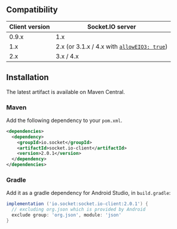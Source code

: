 ## Compatibility

| Client version | Socket.IO server |
| -------------- | ---------------- |
| 0.9.x  | 1.x |
| 1.x    | 2.x (or 3.1.x / 4.x with [`allowEIO3: true`](https://socket.io/docs/v4/server-options/#alloweio3)) |
| 2.x    | 3.x / 4.x |

## Installation
The latest artifact is available on Maven Central.

### Maven
Add the following dependency to your `pom.xml`.

```xml
<dependencies>
  <dependency>
    <groupId>io.socket</groupId>
    <artifactId>socket.io-client</artifactId>
    <version>2.0.1</version>
  </dependency>
</dependencies>
```

### Gradle
Add it as a gradle dependency for Android Studio, in `build.gradle`:

```groovy
implementation ('io.socket:socket.io-client:2.0.1') {
  // excluding org.json which is provided by Android
  exclude group: 'org.json', module: 'json'
}
```

